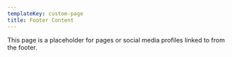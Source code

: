 ```yaml
---
templateKey: custom-page
title: Footer Content
---
```

This page is a placeholder for pages or social media profiles linked to from the footer.
